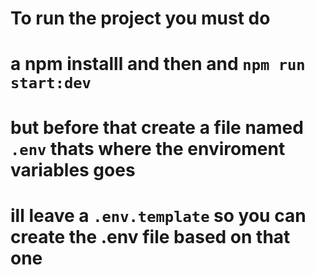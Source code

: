 

# To run the project you must do
# a npm installl and then and `npm run start:dev`
# but before that create a file named `.env` thats where the enviroment variables goes 
# ill leave a `.env.template` so you can create the .env file based on that one 